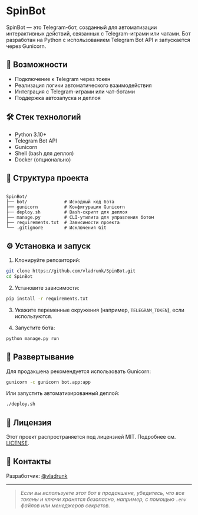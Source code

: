# SpinBot

SpinBot — это Telegram-бот, созданный для автоматизации интерактивных действий, связанных с Telegram-играми или чатами. Бот разработан на Python с использованием Telegram Bot API и запускается через Gunicorn.

## 🚀 Возможности

- Подключение к Telegram через токен
- Реализация логики автоматического взаимодействия
- Интеграция с Telegram-играми или чат-ботами
- Поддержка автозапуска и деплоя

## 🛠️ Стек технологий

- Python 3.10+
- Telegram Bot API
- Gunicorn
- Shell (bash для деплоя)
- Docker (опционально)

## 📂 Структура проекта

```

SpinBot/
├── bot/              # Исходный код бота
├── gunicorn          # Конфигурация Gunicorn
├── deploy.sh         # Bash-скрипт для деплоя
├── manage.py         # CLI-утилита для управления ботом
├── requirements.txt  # Зависимости проекта
└── .gitignore        # Исключения Git

````

## ⚙️ Установка и запуск

1. Клонируйте репозиторий:

```bash
git clone https://github.com/vladrunk/SpinBot.git
cd SpinBot
````

2. Установите зависимости:

```bash
pip install -r requirements.txt
```

3. Укажите переменные окружения (например, `TELEGRAM_TOKEN`), если используются.

4. Запустите бота:

```bash
python manage.py run
```

## 🚀 Развертывание

Для продакшена рекомендуется использовать Gunicorn:

```bash
gunicorn -c gunicorn bot.app:app
```

Или запустить автоматизированный деплой:

```bash
./deploy.sh
```

## 📄 Лицензия

Этот проект распространяется под лицензией MIT. Подробнее см. [LICENSE](LICENSE).

## 🤝 Контакты

Разработчик: [@vladrunk](https://github.com/vladrunk)

---

> *Если вы используете этот бот в продакшене, убедитесь, что все токены и ключи хранятся безопасно, например, с помощью `.env` файлов или менеджеров секретов.*
